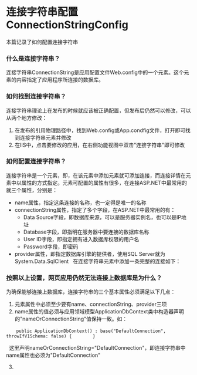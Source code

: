 # 连接字符串配置ConnectionStringConfig
本篇记录了如何配置连接字符串

### 什么是连接字符串？
连接字符串ConnectionString是应用配置文件Web.config中的一个元素。这个元素的内容指定了应用程序所连接的数据库。

### 如何找到连接字符串？
连接字符串理论上在发布的时候就应该被正确配置，但发布后仍然可以修改，可以从两个地方修改：

1. 在发布的引用物理路径中，找到Web.config或App.condfig文件，打开即可找到连接字符串元素并修改
2. 在IIS中，点击要修改的应用，在右侧功能视图中双击"连接字符串"即可修改

### 如何配置连接字符串？
连接字符串是一个元素，即<connectionStrings>，在该元素中添加<add />元素就可添加连接，而连接详情在<add />元素中以属性的方式指定。<add />元素可配置的属性有很多，在连接ASP.NET中最常用的就三个属性，分别是：
  
* name属性，指定这条连接的名称，也一定得是唯一的名称
* connectionString属性，指定了多个字段，在ASP.NET中最常用的有：
    - Data Source字段，即数据库来源，可以是服务器实例名，也可以是IP地址
    - Database字段，即指明在服务器中要连接的数据库名称
    - User ID字段，即指定拥有进入数据库权限的用户名
    - Password字段，即密码
* provider属性，即指定数据库引擎的提供者，使用SQL Server就为System.Data.SqlClient
  
在连接字符串元素中添加一条完整的连接如下：

<connectionStrings>
    <add name="[Name]" connectionString="Data Source=[ServerIP],Database="[DatabaseName],User ID="[Account]",Password=[Oassword]"
        provider="System.Data.SqlClient" />
</connectionStrings>
                                        
### 按照以上设置，网页应用仍然无法连接上数据库是为什么？

为确保能够连接上数据库，连接字符串的三个基本属性必须满足以下几点：

1. <add />元素属性中必须至少要有name、connectionString、provider三项
2. name属性的值必须与应用领域模型ApplicationDbContext类中构造器声明的"nameOrConnectionString"值保持一致。如：

        ```public ApplicationDbContext()
            : base("DefaultConnection", throwIfV1Schema: false)
        {
        }```
        
   这里声明nameOrConnectionString="DefaultConnection"，即连接字符串中name属性也必须为"DefaultConnection"
   
3. 

        
        
